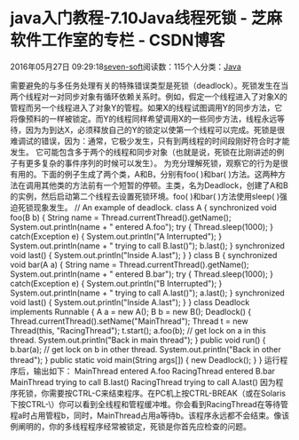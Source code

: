 
# java入门教程-7.10Java线程死锁 -  芝麻软件工作室的专栏 - CSDN博客


2016年05月27日 09:29:18[seven-soft](https://me.csdn.net/softn)阅读数：115个人分类：[Java																](https://blog.csdn.net/softn/article/category/6242590)



需要避免的与多任务处理有关的特殊错误类型是死锁（deadlock）。死锁发生在当两个线程对一对同步对象有循环依赖关系时。例如，假定一个线程进入了对象X的管程而另一个线程进入了对象Y的管程。如果X的线程试图调用Y的同步方法，它将像预料的一样被锁定。而Y的线程同样希望调用X的一些同步方法，线程永远等待，因为为到达X，必须释放自己的Y的锁定以使第一个线程可以完成。死锁是很难调试的错误，因为：通常，它极少发生，只有到两线程的时间段刚好符合时才能发生。
它可能包含多于两个的线程和同步对象（也就是说，死锁在比刚讲述的例子有更多复杂的事件序列的时候可以发生）。
为充分理解死锁，观察它的行为是很有用的。下面的例子生成了两个类，A和B，分别有foo( )和bar( )方法。这两种方法在调用其他类的方法前有一个短暂的停顿。主类，名为Deadlock，创建了A和B的实例，然后启动第二个线程去设置死锁环境。foo(
 )和bar( )方法使用sleep( )强迫死锁现象发生。
// An example of deadlock.
class A {
synchronized void foo(B b) {
String name = Thread.currentThread().getName();
System.out.println(name + " entered A.foo");
try {
Thread.sleep(1000);
} catch(Exception e) {
System.out.println("A Interrupted");
}
System.out.println(name + " trying to call B.last()");
b.last();
}
synchronized void last() {
System.out.println("Inside A.last");
}
}
class B {
synchronized void bar(A a) {
String name = Thread.currentThread().getName();
System.out.println(name + " entered B.bar");
try {
Thread.sleep(1000);
} catch(Exception e) {
System.out.println("B Interrupted");
}
System.out.println(name + " trying to call A.last()");
a.last();
}
synchronized void last() {
System.out.println("Inside A.last");
}
}
class Deadlock implements Runnable {
A a = new A();
B b = new B();
Deadlock() {
Thread.currentThread().setName("MainThread");
Thread t = new Thread(this, "RacingThread");
t.start();
a.foo(b); // get lock on a in this thread.
System.out.println("Back in main thread");
}
public void run() {
b.bar(a); // get lock on b in other thread.
System.out.println("Back in other thread");
}
public static void main(String args[]) {
new Deadlock();
}
}
运行程序后，输出如下：
MainThread entered A.foo
RacingThread entered B.bar
MainThread trying to call B.last()
RacingThread trying to call A.last()
因为程序死锁，你需要按CTRL-C来结束程序。在PC机上按CTRL-BREAK（或在Solaris下按CTRL-\）你可以看到全线程和管程缓冲堆。你会看到RacingThread在等待管程a时占用管程b，同时，MainThread占用a等待b。该程序永远都不会结束。像该例阐明的，你的多线程程序经常被锁定，死锁是你首先应检查的问题。

